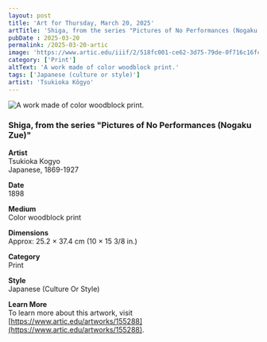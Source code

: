 ```yaml
---
layout: post
title: 'Art for Thursday, March 20, 2025'
artTitle: 'Shiga, from the series "Pictures of No Performances (Nogaku Zue)"'
pubDate : 2025-03-20
permalink: /2025-03-20-artic
image: 'https://www.artic.edu/iiif/2/518fc001-ce62-3d75-79de-0f716c16fc4f/full/1686,/0/default.jpg'
category: ['Print']
altText: 'A work made of color woodblock print.'
tags: ['Japanese (culture or style)']
artist: 'Tsukioka Kôgyo'
---
```

 
<img src='https://www.artic.edu/iiif/2/518fc001-ce62-3d75-79de-0f716c16fc4f/full/1686,/0/default.jpg' alt='A work made of color woodblock print.' style='border-radius=5px'> 
 
### Shiga, from the series "Pictures of No Performances (Nogaku Zue)"
 
**Artist**<br>
Tsukioka Kogyo<br>Japanese, 1869-1927
 
**Date**<br>
1898
 
**Medium**<br>
Color woodblock print
 
**Dimensions**<br>
Approx: 25.2 × 37.4 cm (10 × 15 3/8 in.)
 
**Category**<br>
Print
 
**Style**<br>
Japanese (Culture Or Style)
 
**Learn More**<br>
To learn more about this artwork, visit [https://www.artic.edu/artworks/155288](https://www.artic.edu/artworks/155288).